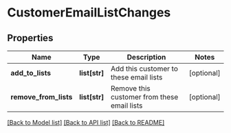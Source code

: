 # CustomerEmailListChanges

## Properties
Name | Type | Description | Notes
------------ | ------------- | ------------- | -------------
**add_to_lists** | **list[str]** | Add this customer to these email lists | [optional] 
**remove_from_lists** | **list[str]** | Remove this customer from these email lists | [optional] 

[[Back to Model list]](../README.md#documentation-for-models) [[Back to API list]](../README.md#documentation-for-api-endpoints) [[Back to README]](../README.md)


